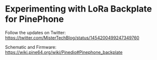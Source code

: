 # Experimenting with LoRa Backplate for PinePhone

Follow the updates on Twitter: https://twitter.com/MisterTechBlog/status/1454200499247349760

Schematic and Firmware: https://wiki.pine64.org/wiki/Pinedio#Pinephone_backplate
